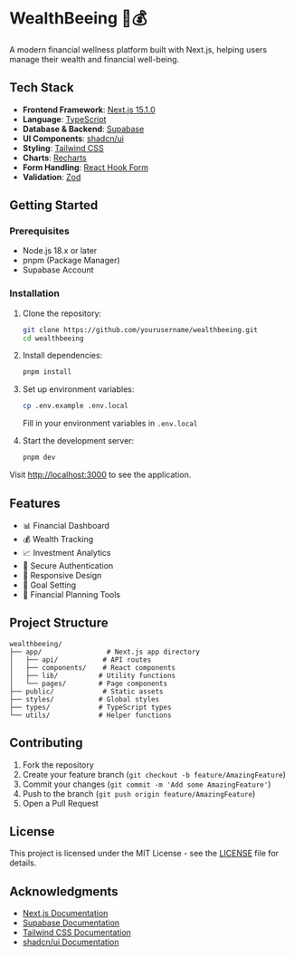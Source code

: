 # WealthBeeing 🌱💰

A modern financial wellness platform built with Next.js, helping users manage their wealth and financial well-being.

## Tech Stack

- **Frontend Framework**: [Next.js 15.1.0](https://nextjs.org/)
- **Language**: [TypeScript](https://www.typescriptlang.org/)
- **Database & Backend**: [Supabase](https://supabase.io/)
- **UI Components**: [shadcn/ui](https://ui.shadcn.com/)
- **Styling**: [Tailwind CSS](https://tailwindcss.com/)
- **Charts**: [Recharts](https://recharts.org/)
- **Form Handling**: [React Hook Form](https://react-hook-form.com/)
- **Validation**: [Zod](https://zod.dev/)

## Getting Started

### Prerequisites

- Node.js 18.x or later
- pnpm (Package Manager)
- Supabase Account

### Installation

1. Clone the repository:
   ```bash
   git clone https://github.com/yourusername/wealthbeeing.git
   cd wealthbeeing
   ```

2. Install dependencies:
   ```bash
   pnpm install
   ```

3. Set up environment variables:
   ```bash
   cp .env.example .env.local
   ```
   Fill in your environment variables in `.env.local`

4. Start the development server:
   ```bash
   pnpm dev
   ```

Visit [http://localhost:3000](http://localhost:3000) to see the application.

## Features

- 📊 Financial Dashboard
- 💰 Wealth Tracking
- 📈 Investment Analytics
- 🔐 Secure Authentication
- 📱 Responsive Design
- 🎯 Goal Setting
- 📝 Financial Planning Tools

## Project Structure

```
wealthbeeing/
├── app/                # Next.js app directory
│   ├── api/           # API routes
│   ├── components/    # React components
│   ├── lib/          # Utility functions
│   └── pages/        # Page components
├── public/            # Static assets
├── styles/           # Global styles
├── types/            # TypeScript types
└── utils/            # Helper functions
```

## Contributing

1. Fork the repository
2. Create your feature branch (`git checkout -b feature/AmazingFeature`)
3. Commit your changes (`git commit -m 'Add some AmazingFeature'`)
4. Push to the branch (`git push origin feature/AmazingFeature`)
5. Open a Pull Request

## License

This project is licensed under the MIT License - see the [LICENSE](LICENSE) file for details.

## Acknowledgments

- [Next.js Documentation](https://nextjs.org/docs)
- [Supabase Documentation](https://supabase.io/docs)
- [Tailwind CSS Documentation](https://tailwindcss.com/docs)
- [shadcn/ui Documentation](https://ui.shadcn.com) 